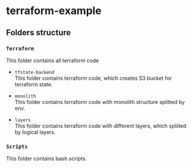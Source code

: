 # terraform-example

## Folders structure
### `Terraform`
This folder contains all terraform code
- `tfstate-backend`
<br />This folder contains terraform code, which creates S3 bucket for terraform state.

- `monolith`
<br />This folder contains terraform code with monolith structure splitted by env.

- `layers`
<br />This folder contains terraform code with different layers, which spliited by logical layers.

### `Scripts`
This folder contains bash scripts.
